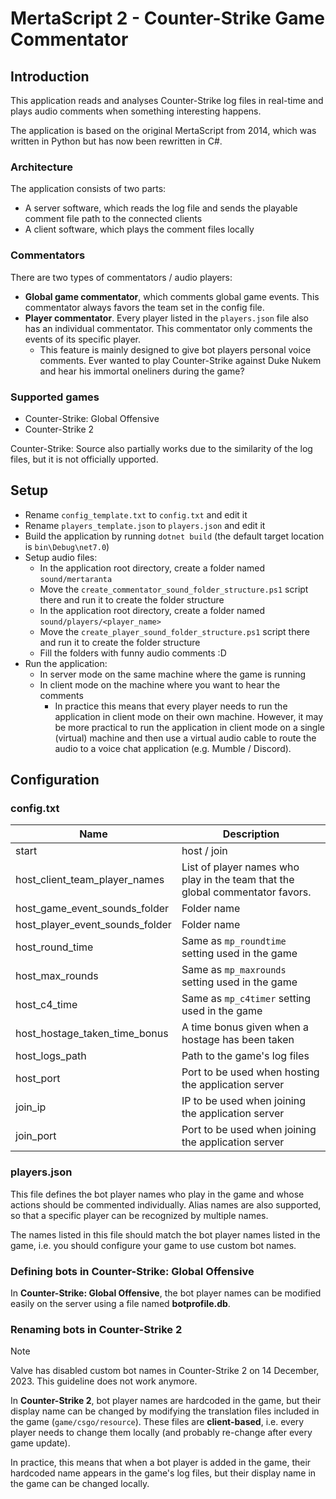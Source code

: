 # MertaScript 2 - Counter-Strike Game Commentator

## Introduction

This application reads and analyses Counter-Strike log files in real-time and plays audio comments when something
interesting happens.

The application is based on the original MertaScript from 2014, which was written in Python but has now been
rewritten in C#.

### Architecture

The application consists of two parts:

- A server software, which reads the log file and sends the playable comment file path to the connected clients
- A client software, which plays the comment files locally

### Commentators

There are two types of commentators / audio players:

- **Global game commentator**, which comments global game events. This commentator always favors the team set in the config file.
- **Player commentator**. Every player listed in the `players.json` file also has an individual commentator. This commentator only comments the events of its specific player.
  - This feature is mainly designed to give bot players personal voice comments. Ever wanted to play Counter-Strike against Duke Nukem and hear his immortal oneliners during the game?

### Supported games

- Counter-Strike: Global Offensive
- Counter-Strike 2

Counter-Strike: Source also partially works due to the similarity of the log files, but it is not officially upported.

## Setup

- Rename `config_template.txt` to `config.txt` and edit it
- Rename `players_template.json` to `players.json` and edit it
- Build the application by running `dotnet build` (the default target location is `bin\Debug\net7.0`)
- Setup audio files:
    - In the application root directory, create a folder named `sound/mertaranta`
    - Move the `create_commentator_sound_folder_structure.ps1` script there and run it to create the folder
      structure
    - In the application root directory, create a folder named `sound/players/<player_name>`
    - Move the `create_player_sound_folder_structure.ps1` script there and run it to create the folder
      structure
    - Fill the folders with funny audio comments :D
- Run the application:
    - In server mode on the same machine where the game is running
    - In client mode on the machine where you want to hear the comments
        - In practice this means that every player needs to run the application in client mode on their own machine.
          However, it may be more practical to run the application in client mode on a single (virtual) machine and then
          use a virtual audio cable to route the audio to a voice chat application (e.g. Mumble / Discord).

## Configuration

### config.txt

| Name                            | Description                                                                   |
|---------------------------------|-------------------------------------------------------------------------------|
| start                           | host / join                                                                   |
| host_client_team_player_names   | List of player names who play in the team that the global commentator favors. |
| host_game_event_sounds_folder   | Folder name                                                                   |
| host_player_event_sounds_folder | Folder name                                                                   |
| host_round_time                 | Same as `mp_roundtime` setting used in the game                               |
| host_max_rounds                 | Same as `mp_maxrounds` setting used in the game                               |
| host_c4_time                    | Same as `mp_c4timer` setting used in the game                                 |
| host_hostage_taken_time_bonus   | A time bonus given when a hostage has been taken                              |
| host_logs_path                  | Path to the game's log files                                                  |
| host_port                       | Port to be used when hosting the application server                           |
| join_ip                         | IP to be used when joining the application server                             |
| join_port                       | Port to be used when joining the application server                           |

### players.json

This file defines the bot player names who play in the game and whose actions should be commented individually. Alias names are also supported, so that a specific player can be recognized by multiple names.

The names listed in this file should match the bot player names listed in the game, i.e. you should configure your game to use custom bot names.

### Defining bots in Counter-Strike: Global Offensive

In **Counter-Strike: Global Offensive**, the bot player names can be modified easily on the server using a file named **botprofile.db**.

### Renaming bots in Counter-Strike 2

> [!NOTE]
> Valve has disabled custom bot names in Counter-Strike 2 on 14 December, 2023. This guideline does not work anymore.

In **Counter-Strike 2**, bot player names are hardcoded in the game, but their display name can be changed by
modifying the translation files included in the game (`game/csgo/resource`). These files are **client-based**, i.e. every player needs to change
them locally (and probably re-change after every game update).

In practice, this means that when a bot player is added in the game, their hardcoded name appears in the game's log files,
but their display name in the game can be changed locally.


